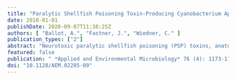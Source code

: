 ```yaml
---
title: "Paralytic Shellfish Poisoning Toxin-Producing Cyanobacterium Aphanizomenon gracile in Northeast Germany"
date: 2010-01-01
publishDate: 2020-09-07T11:38:25Z
authors: [ "Ballot, A.", "Fastner, J.", "Wiedner, C." ]
publication_types: ["2"]
abstract: "Neurotoxic paralytic shellfish poisoning (PSP) toxins, anatoxin-a (ATX), and hepatotoxic cylindrospermopsin (CYN) have been detected in several lakes in northeast Germany during the last 2 decades. They are produced worldwide by members of the nostocalean genera Anabaena, Cylindrospermopsis, and Aphanizomenon. Although no additional sources of PSP toxins and ATX have been identified in German water bodies to date, the observed CYN concentrations cannot be produced solely by Aphanizomenon flos-aquae, the only known CYN producer in Germany. Therefore, we attempted to identify PSP toxin, ATX, and CYN producers by isolating and characterizing 92 Anabaena, Aphanizomenon, and Anabaenopsis strains from five lakes in northeast Germany. In a polyphasic approach, all strains were morphologically and phylogenetically classified and then tested for PSP toxins, ATX, and CYN by liquid chromatography-tandem mass spectrometry (LC-MS/MS) and enzyme-linked immunosorbent assay (ELISA) and screened for the presence of PSP toxin- and CYN-encoding gene fragments. As demonstrated by ELISA and LC-MS, 14 Aphanizomenon gracile strains from Lakes Melang and Scharmützel produced four PSP toxin variants (gonyautoxin 5 [GTX5], decarbamoylsaxitoxin [dcSTX], saxitoxin [STX], and neosaxitoxin [NEO]). GTX5 was the most prevalent PSP toxin variant among the seven strains from Lake Scharmützel, and NEO was the most prevalent among the seven strains from Lake Melang. The sxtA gene, which is part of the saxitoxin gene cluster, was found in the 14 PSP toxin-producing A. gracile strains and in 11 non-PSP toxin-producing Aphanizomenon issatschenkoi, A. flos-aquae, Anabaena planktonica, and Anabaenopsis elenkinii strains. ATX and CYN were not detected in any of the isolated strains. This study is the first confirming the role of A. gracile as a PSP toxin producer in German water bodies."
featured: false
publication: " *Applied and Environmental Microbiology* 76 (4): 1173-1180 [10.1128/AEM.02285-09](https://doi.org/10.1128/AEM.02285-09)"
doi: "10.1128/AEM.02285-09"
---
```


